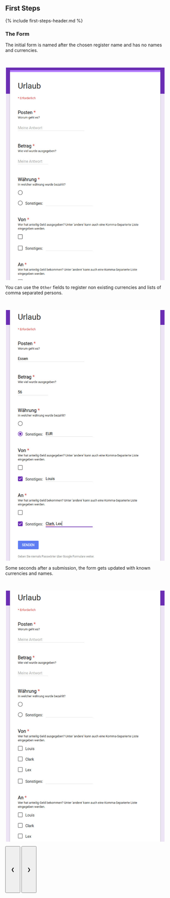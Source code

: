 ## First Steps

{% include first-steps-header.md %}
### The Form

<div class="w3-content w3-display-container" style="height:900px">

<div class="w3-display-container mySlides">
  <div class="w3-container" style="height:80px">
  <p>The initial form is named after the chosen register name and has no names and currencies.</p>
  </div>
  <div class="w3-container">
  <img src="/assets/images/de/form_init.jpg" style="display:block;margin:auto;width:500px">
  </div>
</div>

<div class="w3-display-container mySlides">
  <div class="w3-container" style="height:80px">
  <p>You can use the <code class="highlighter-rouge">Other</code> fields to register non existing currencies and lists of comma separated persons.</p>
  </div>
  <div class="w3-container">
  <img src="/assets/images/de/form_filled.jpg" style="display:block;margin:auto;width:500px">
  </div>
</div>

<div class="w3-display-container mySlides">
  <div class="w3-container" style="height:80px">
  <p>Some seconds after a submission, the form gets updated with known currencies and names.</p>
  </div>
  <div class="w3-container">
  <img src="/assets/images/de/form_updated.jpg" style="display:block;margin:auto;width:500px">
  </div>
</div>

<button class="w3-button w3-display-left w3-transparent" onclick="plusDivs(-1)" style="padding: 64px 16px;">&#10094;</button>
<button class="w3-button w3-display-right w3-transparent" onclick="plusDivs(1)" style="padding: 64px 16px;">&#10095;</button>

</div>



